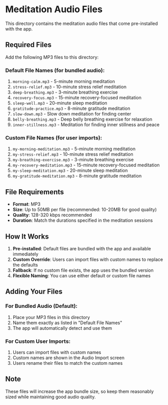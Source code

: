 # Meditation Audio Files

This directory contains the meditation audio files that come pre-installed with the app.

## Required Files

Add the following MP3 files to this directory:

### Default File Names (for bundled audio):
1. `morning-calm.mp3` - 5-minute morning meditation
2. `stress-relief.mp3` - 10-minute stress relief meditation  
3. `deep-breathing.mp3` - 3-minute breathing exercise
4. `recovery-focus.mp3` - 15-minute recovery-focused meditation
5. `sleep-well.mp3` - 20-minute sleep meditation
6. `gratitude-practice.mp3` - 8-minute gratitude meditation
7. `slow-down.mp3` - Slow down meditation for finding center
8. `belly-breathing.mp3` - Deep belly breathing exercise for relaxation
9. `inner-stillness.mp3` - Meditation for finding inner stillness and peace

### Custom File Names (for user imports):
1. `my-morning-meditation.mp3` - 5-minute morning meditation
2. `my-stress-relief.mp3` - 10-minute stress relief meditation  
3. `my-breathing-exercise.mp3` - 3-minute breathing exercise
4. `my-recovery-meditation.mp3` - 15-minute recovery-focused meditation
5. `my-sleep-meditation.mp3` - 20-minute sleep meditation
6. `my-gratitude-meditation.mp3` - 8-minute gratitude meditation

## File Requirements

- **Format**: MP3
- **Size**: Up to 50MB per file (recommended: 10-20MB for good quality)
- **Quality**: 128-320 kbps recommended
- **Duration**: Match the durations specified in the meditation sessions

## How It Works

1. **Pre-installed**: Default files are bundled with the app and available immediately
2. **Custom Override**: Users can import files with custom names to replace the defaults
3. **Fallback**: If no custom file exists, the app uses the bundled version
4. **Flexible Naming**: You can use either default or custom file names

## Adding Your Files

### For Bundled Audio (Default):
1. Place your MP3 files in this directory
2. Name them exactly as listed in "Default File Names"
3. The app will automatically detect and use them

### For Custom User Imports:
1. Users can import files with custom names
2. Custom names are shown in the Audio Import screen
3. Users rename their files to match the custom names

## Note

These files will increase the app bundle size, so keep them reasonably sized while maintaining good audio quality. 